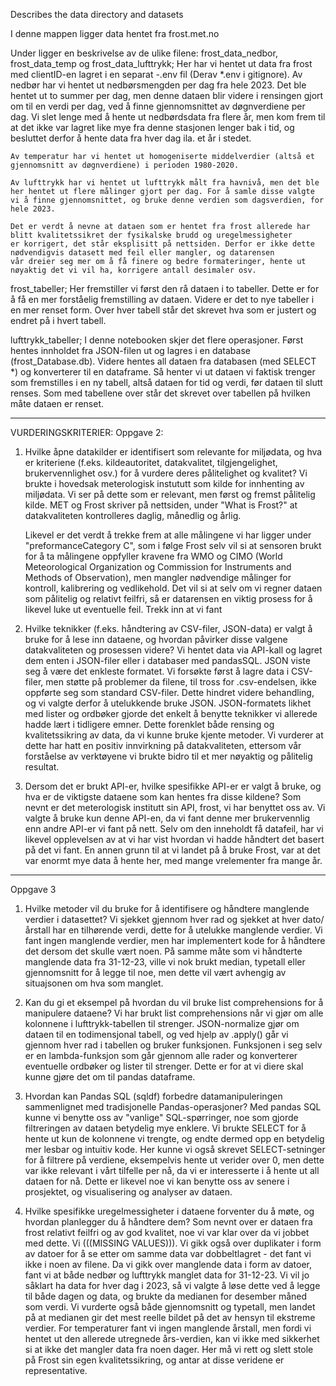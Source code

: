 Describes the data directory and datasets

I denne mappen ligger data hentet fra frost.met.no          

Under ligger en beskrivelse av de ulike filene:
frost_data_nedbor, frost_data_temp og frost_data_lufttrykk;
    Her har vi hentet ut data fra frost med clientID-en lagret i en separat -.env fil (Derav *.env i gitignore). 
    Av nedbør har vi hentet ut nedbørsmengden per dag fra hele 2023. Det ble hentet ut to summer per dag, men denne dataen
    blir videre i rensingen gjort om til en verdi per dag, ved å finne gjennomsnittet av døgnverdiene per dag.
    Vi slet lenge med å hente ut nedbørdsdata fra flere år, men kom frem til at det ikke var lagret like mye fra denne stasjonen
    lenger bak i tid, og besluttet derfor å hente data fra hver dag ila. et år i stedet.

    Av temperatur har vi hentet ut homogeniserte middelverdier (altså et gjennomsnitt av døgnverdiene) i perioden 1980-2020.

    Av lufttrykk har vi hentet ut lufttrykk målt fra havnivå, men det ble her hentet ut flere målinger gjort per dag. For å samle disse valgte vi å finne gjennomsnittet, og bruke denne verdien som dagsverdien, for hele 2023.

    Det er verdt å nevne at dataen som er hentet fra frost allerede har blitt kvalitetssikret der fysikalske brudd og uregelmessigheter
    er korrigert, det står eksplisitt på nettsiden. Derfor er ikke dette nødvendigvis datasett med feil eller mangler, og datarensen
    vår dreier seg mer om å få finere og bedre formateringer, hente ut nøyaktig det vi vil ha, korrigere antall desimaler osv. 

frost_tabeller;
    Her fremstiller vi først den rå dataen i to tabeller. Dette er for å få en mer forståelig fremstilling av dataen. Videre er det to nye
    tabeller i en mer renset form. Over hver tabell står det skrevet hva som er justert og endret på i hvert tabell. 

lufttrykk_tabeller;
    I denne notebooken skjer det flere operasjoner. Først hentes innholdet fra JSON-filen ut og lagres i en database (frost_Database.db). Videre hentes all dataen fra databasen (med SELECT *) og konverterer til en dataframe. Så henter vi ut dataen vi faktisk trenger som fremstilles i en ny tabell, altså dataen for tid og verdi, før dataen til slutt renses. Som med tabellene over står det skrevet over tabellen på hvilken måte dataen er renset. 


--------------------------------------------------------------------------------------------------------
VURDERINGSKRITERIER:
Oppgave 2:
1. Hvilke åpne datakilder er identifisert som relevante for miljødata, og hva er kriteriene (f.eks. kildeautoritet, datakvalitet, tilgjengelighet, brukervennlighet osv.) for å vurdere deres pålitelighet og kvalitet?
    Vi brukte i hovedsak meterologisk instututt som kilde for innhenting av miljødata. Vi ser på dette som er relevant, men først og fremst pålitelig kilde. MET og Frost skriver på nettsiden, under "What is Frost?" at datakvaliteten kontrolleres daglig, månedlig og årlig. 
    
    Likevel er det verdt å trekke frem at alle målingene vi har ligger under "preformanceCategory C", som i følge Frost selv vil si at sensoren brukt for å ta målingene oppfyller kravene fra WMO og CIMO (World Meteorological Organization og Commission for Instruments and Methods of Observation), men mangler nødvendige målinger for kontroll, kalibrering og vedlikehold. Det vil si at selv om vi regner dataen som pålitelig og relativt feilfri, så er datarensen en viktig prosess for å likevel luke ut eventuelle feil. Trekk inn at vi fant


2. Hvilke teknikker (f.eks. håndtering av CSV-filer, JSON-data) er valgt å bruke for å lese inn dataene, og hvordan påvirker disse valgene datakvaliteten og prosessen videre?
    Vi hentet data via API-kall og lagret dem enten i JSON-filer eller i databaser med pandasSQL. JSON viste seg å være det enkleste formatet. Vi forsøkte først å lagre data i CSV-filer, men støtte på problemer da filene, til tross for .csv-endelsen, ikke oppførte seg som standard CSV-filer. Dette hindret videre behandling, og vi valgte derfor å utelukkende bruke JSON.
    JSON-formatets likhet med lister og ordbøker gjorde det enkelt å benytte teknikker vi allerede hadde lært i tidligere emner. Dette forenklet både rensing og kvalitetssikring av data, da vi kunne bruke kjente metoder. Vi vurderer at dette har hatt en positiv innvirkning på datakvaliteten, ettersom vår forståelse av verktøyene vi brukte bidro til et mer nøyaktig og pålitelig resultat.


3. Dersom det er brukt API-er, hvilke spesifikke API-er er valgt å bruke, og hva er de viktigste dataene som kan hentes fra disse kildene?
    Som nevnt er det meterologisk institutt sin API, frost, vi har benyttet oss av. Vi valgte å bruke kun denne API-en, da vi fant denne mer brukervennlig enn andre API-er vi fant på nett. Selv om den inneholdt få datafeil, har vi likevel opplevelsen av at vi har vist hvordan vi hadde håndtert det basert på det vi fant. 
    En annen grunn til at vi landet på å bruke Frost, var at det var enormt mye data å  hente her, med mange vrelementer fra mange år.



---------------------------------------------------------------------------------------------------------------------
Oppgave 3
1. Hvilke metoder vil du bruke for å identifisere og håndtere manglende verdier i datasettet?
    Vi sjekket gjennom hver rad og sjekket at hver dato/årstall har en tilhørende verdi, dette for å utelukke manglende verdier. Vi fant ingen manglende verdier, men har implementert kode for å håndtere det dersom det skulle vært noen. På samme måte som vi håndterte manglende data fra 31-12-23, ville vi nok brukt median, typetall eller gjennomsnitt for å legge til noe, men dette vil vært avhengig av situajsonen om hva som manglet.

2. Kan du gi et eksempel på hvordan du vil bruke list comprehensions for å manipulere dataene?
    Vi har brukt list comprehensions når vi gjør om alle kolonnene i lufttrykk-tabellen til strenger. JSON-normalize gjør om dataen til en todimensjonal tabell, og ved hjelp av .apply() går vi gjennom hver rad i tabellen og bruker funksjonen. Funksjonen i seg selv er en lambda-funksjon som går gjennom alle rader og konverterer eventuelle ordbøker og lister til strenger. Dette er for at vi diere skal kunne gjøre det om til pandas dataframe.

3. Hvordan kan Pandas SQL (sqldf) forbedre datamanipuleringen sammenlignet med tradisjonelle Pandas-operasjoner?
    Med pandas SQL kunne vi benytte oss av "vanlige" SQL-spørringer, noe som gjorde filtreringen av dataen betydelig mye enklere. Vi brukte SELECT for å hente ut kun de kolonnene vi trengte, og endte dermed opp en betydelig mer lesbar og intuitiv kode. Her kunne vi også skrevet SELECT-setninger for å filtrere på verdiene, eksempelvis hente ut verider over 0, men dette var ikke relevant i vårt tilfelle per nå, da vi er interesserte i å hente ut all dataen for nå. Dette er likevel noe vi kan benytte oss av senere i prosjektet, og visualisering og analyser av dataen. 

4. Hvilke spesifikke uregelmessigheter i dataene forventer du å møte, og hvordan planlegger du å håndtere dem?
    Som nevnt over er dataen fra frost relativt feilfri og av god kvalitet, noe vi var klar over da vi jobbet med dette. Vi (((MISSING VALUES))). Vi gikk også over duplikater i form av datoer for å se etter om samme data var dobbeltlagret - det fant vi ikke i noen av filene. Da vi gikk over manglende data i form av datoer, fant vi at både nedbør og lufttrykk manglet data for 31-12-23. Vi vil jo såklart ha data for hver dag i 2023, så vi valgte å løse dette ved å legge til både dagen og data, og brukte da medianen for desember måned som verdi. Vi vurderte også både gjennomsnitt og typetall, men landet på at medianen gir det mest reelle bildet på det av hensyn til ekstreme verdier. For temperaturer fant vi ingen manglende årstall, men fordi vi hentet ut den allerede utregnede års-verdien, kan vi ikke med sikkerhet si at ikke det mangler data fra noen dager. Her må vi rett og slett stole på Frost sin egen kvalitetssikring, og antar at disse veridene er representative. 


